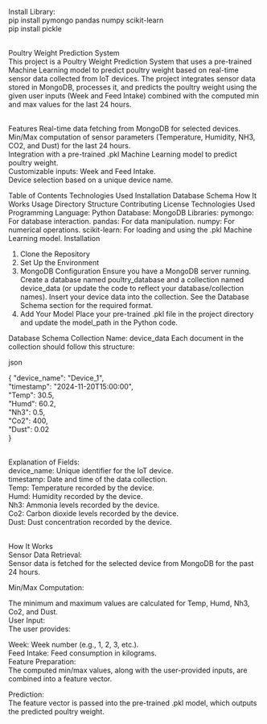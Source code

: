 Install Library: <br>
pip install pymongo pandas numpy scikit-learn <br>
pip install pickle <br><br>


Poultry Weight Prediction System <br>
This project is a Poultry Weight Prediction System that uses a pre-trained Machine Learning model to predict poultry weight based on real-time sensor data collected from IoT devices. 
The project integrates sensor data stored in MongoDB, processes it, and predicts the poultry weight using the given user inputs (Week and Feed Intake) combined with the computed min 
and max values for the last 24 hours. <br><br>

Features
Real-time data fetching from MongoDB for selected devices. <br>
Min/Max computation of sensor parameters (Temperature, Humidity, NH3, CO2, and Dust) for the last 24 hours. <br>
Integration with a pre-trained .pkl Machine Learning model to predict poultry weight. <br>
Customizable inputs: Week and Feed Intake. <br>
Device selection based on a unique device name.<br>

Table of Contents
Technologies Used
Installation
Database Schema
How It Works
Usage
Directory Structure
Contributing
License
Technologies Used
Programming Language: Python
Database: MongoDB
Libraries:
pymongo: For database interaction.
pandas: For data manipulation.
numpy: For numerical operations.
scikit-learn: For loading and using the .pkl Machine Learning model.
Installation
1. Clone the Repository
2. Set Up the Environment
3. MongoDB Configuration
Ensure you have a MongoDB server running.
Create a database named poultry_database and a collection named device_data (or update the code to reflect your database/collection names).
Insert your device data into the collection. See the Database Schema section for the required format.
4. Add Your Model
Place your pre-trained .pkl file in the project directory and update the model_path in the Python code.

Database Schema
Collection Name: device_data
Each document in the collection should follow this structure:

json <br>

{
  "device_name": "Device_1", <br>
  "timestamp": "2024-11-20T15:00:00", <br>
  "Temp": 30.5, <br>
  "Humd": 60.2, <br>
  "Nh3": 0.5, <br>
  "Co2": 400, <br>
  "Dust": 0.02 <br>
} <br> <br>

Explanation of Fields: <br>
device_name: Unique identifier for the IoT device. <br>
timestamp: Date and time of the data collection.<br>
Temp: Temperature recorded by the device.<br>
Humd: Humidity recorded by the device.<br>
Nh3: Ammonia levels recorded by the device.<br>
Co2: Carbon dioxide levels recorded by the device. <br>
Dust: Dust concentration recorded by the device.<br><br>

How It Works <br>
Sensor Data Retrieval:<br>
Sensor data is fetched for the selected device from MongoDB for the past 24 hours. <br>

Min/Max Computation:<br>

The minimum and maximum values are calculated for Temp, Humd, Nh3, Co2, and Dust.<br>
User Input:<br>
The user provides:<br>

Week: Week number (e.g., 1, 2, 3, etc.).<br>
Feed Intake: Feed consumption in kilograms.<br>
Feature Preparation:<br>
The computed min/max values, along with the user-provided inputs, are combined into a feature vector.<br>

Prediction:<br>
The feature vector is passed into the pre-trained .pkl model, which outputs the predicted poultry weight.<br>
